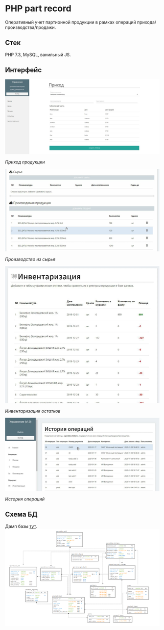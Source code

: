 # PHP part record
Оперативный учет партионной продукции в рамках операций прихода/производства/продажи.

## Стек
PHP 7.3, MySQL, ванильный JS.

## Интерфейс

<p>
    <img src="./dist/screen_add.jpg" width="600">
</p>
<p>
    <em>Приход продукции</em>
</p>

<p>
    <img src="./dist/screen_make.jpg" width="600">
</p>
<p>
    <em>Производство из сырья</em>
</p>

<p>
    <img src="./dist/screen_inventory.jpg" width="600">
</p>
<p>
    <em>Инвентаризация остатков</em>
</p>

<p>
    <img src="./dist/screen_history.jpg" width="600">
</p>
<p>
    <em>История операций</em>
</p>

## Схема БД
Дамп базы [тут](dist/db-create.sql).
![](dist/db-scheme-l.png)
